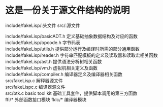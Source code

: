# 这是一份关于源文件结构的说明  

include/fakeLisp/:头文件
src/:源文件

include/fakeLisp/basicADT.h 定义基础抽象数据结构及对应的函数  
include/fakeLisp/opcode.h 字节码表  
include/fakeLisp/utils.h 提供部分运行及编译时所需的部分通用函数  
include/fakeLisp/reader.h 字符串匹配模板的定义及读取器和读取宏相关函数  
include/fakeLisp/ast.h  提供语法分析树相关函数  
include/fakeLisp/vm.h 虚拟机相关定义及函数  
include/fakeLisp/compiler.h 编译器定义及编译器相关函数  
src/fakeLisp.c 解释器源文件  
src/fakeLispc.c 编译器源文件  
src/btk.c basic tool kit 基础工具套件，提供脚本调用的第三方函数  
ffi/* 外部函数接口模块
fklc/* 编译器模块